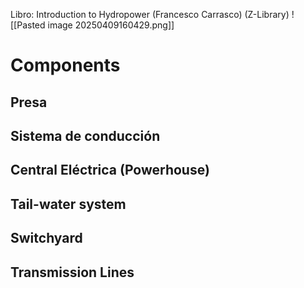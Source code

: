 Libro: Introduction to Hydropower (Francesco Carrasco) (Z-Library)
![[Pasted image 20250409160429.png]]

# Components
## Presa
## Sistema de conducción
## Central Eléctrica (Powerhouse)
## Tail-water system
## Switchyard
## Transmission Lines
